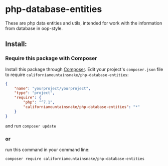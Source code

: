 # php-database-entities
These are php data entities and utils, intended for work with the information from database in oop-style.

## Install:
### Require this package with Composer
Install this package through [Composer](https://getcomposer.org/).
Edit your project's `composer.json` file to require `californiamountainsnake/php-database-entities`:
```json
{
    "name": "yourproject/yourproject",
    "type": "project",
    "require": {
        "php": "^7.1",
        "californiamountainsnake/php-database-entities": "*"
    }
}
```
and run `composer update`

### or
run this command in your command line:
```bash
composer require californiamountainsnake/php-database-entities
```
